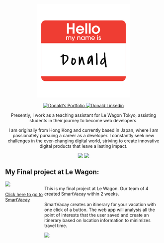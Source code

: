 <p align="center">
  <img src="Assets/hello.png" alt="Hello, I am Donald" style="width:300px;">
</p>
<p align="center">
 <a href="https://www.donald-chow.com" target="blank">
  <img src="https://img.shields.io/badge/Portfolio-DC143C?style=for-the-badge" alt="Donald's Portfolio" />
 </a>
 <a href="#" target="_blank">
  <img src="https://img.shields.io/badge/LinkedIn-0A66C2?style=for-the-badge&logo=linkedin&logoColor=white" alt="Donald Linkedin"/>
 </a>
</p>
 <!--
<p align="center">
  <a href="#" target="_blank">
    <img src="https://img.shields.io/badge/dev.to-0A0A0A?style=for-the-badge&logo=dev.to&logoColor=white" alt="Donald" />
  </a>
  <a href="#" target="_blank">
    <img src="https://img.shields.io/badge/Twitter-1D9BF0?style=for-the-badge&logo=twitter&logoColor=white" />
  </a>
 <a href="#" target="_blank">
  <img src="https://img.shields.io/badge/Instagram-E4405F?style=for-the-badge&logo=instagram&logoColor=white" alt="Donald" />
  </a>
    <a href="#" target="_blank">
    <img src="https://img.shields.io/badge/Threads-000000?style=for-the-badge&logo=threads&logoColor=white" />
  </a>
</p> -->
<p align="center">
  Presently, I work as a teaching assistant for Le Wagon Tokyo, assisting students in their journey to become web developers.
<p>
<p align="center">
  I am originally from Hong Kong and currently based in Japan, where I am passionately pursuing a career as a developer.  I constantly seek new challenges in the ever-changing digital world, striving to create innovative digital products that leave a lasting impact.
</p>

<p align='center'>
  <img height=150 src="https://github-readme-stats.vercel.app/api?username=donald-chow&show_icons=true&theme=tokyonight" />
  <img height=150 src="https://github-readme-stats.vercel.app/api/top-langs?username=donald-chow&layout=compact&langs_count=8&card_width=320&theme=tokyonight" />
</p>

## My Final project at Le Wagon:

<div style="display: flex; justify-content: space-around;">
  <div style="flex:1">
    <a href="https://www.smartvacay.app">
      <img  src="https://donald-chow.com/images/projects/logo_orange_bg.png" style="height:120px;">
      <p class="text-align: center">Click here to go to SmartVacay </p>
    </a>
  </div>
  <div style="flex:3">
    <p>
      This is my final project at Le Wagon. Our team of 4 created SmartVacay within 2 weeks.
      <br><br>
      SmartVacay creates an itinerary for your vacation with one click of a button. The web app will analysis all the point of interests that the user saved and create an itinerary based on location information to minimizes travel time.
    </p>
    <a href="https://github.com/donald=chow/smart-vacay">
      <img src="https://github-readme-stats.vercel.app/api/pin/?username=donald-chow&repo=smartvacay&theme=tokyonight" />
    </a>
  </div>
</div>

<!--
**Donald-Chow/Donald-Chow** is a ✨ _special_ ✨ repository because its `README.md` (this file) appears on your GitHub profile.

Here are some ideas to get you started:

- 🔭 I’m currently working on ...
- 🌱 I’m currently learning ...
- 👯 I’m looking to collaborate on ...
- 🤔 I’m looking for help with ...
- 💬 Ask me about ...
- 📫 How to reach me: ...
- 😄 Pronouns: ...
- ⚡ Fun fact: ...
-->
